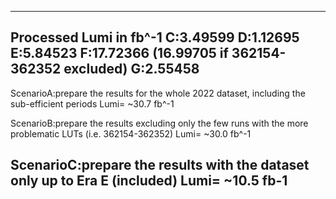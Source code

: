 ---------------------------------------------------------------------------------
Processed Lumi in fb^-1
C:3.49599
D:1.12695
E:5.84523
F:17.72366 (16.99705 if 362154-362352 excluded)
G:2.55458
----------------------------------------------------------------------------------
ScenarioA:prepare the results for the whole 2022 dataset, including the sub-efficient periods
Lumi= ~30.7 fb^-1

ScenarioB:prepare the results excluding only the few runs with the more problematic LUTs (i.e. 362154-362352)
Lumi= ~30.0 fb^-1

ScenarioC:prepare the results with the dataset only up to Era E (included)
Lumi= ~10.5 fb-1
----------------------------------------------------------------------------------